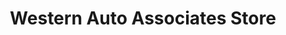 ---
title: "Western Auto Associates Store"
url: /anniston/western-auto-associates-store/
shop: Spielzeug
---